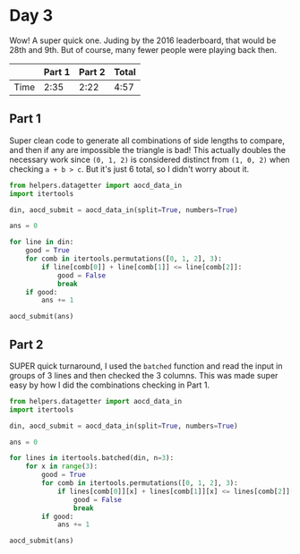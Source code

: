 # Day 3

Wow! A super quick one. Juding by the 2016 leaderboard, that would be 28th and 9th. But of course, many fewer people were playing back then.

|      | Part 1 | Part 2 | Total |
|------|--------|--------|-------|
| Time | 2:35   | 2:22   | 4:57  |

## Part 1

Super clean code to generate all combinations of side lengths to compare, and then if any are impossible the triangle is bad! This actually doubles the necessary work since `(0, 1, 2)` is considered distinct from `(1, 0, 2)` when checking `a + b > c`. But it's just 6 total, so I didn't worry about it.

```python
from helpers.datagetter import aocd_data_in
import itertools

din, aocd_submit = aocd_data_in(split=True, numbers=True)

ans = 0

for line in din:
    good = True
    for comb in itertools.permutations([0, 1, 2], 3):
        if line[comb[0]] + line[comb[1]] <= line[comb[2]]:
            good = False
            break
    if good:
        ans += 1

aocd_submit(ans)
```

## Part 2

SUPER quick turnaround, I used the `batched` function and read the input in groups of 3 lines and then checked the 3 columns. This was made super easy by how I did the combinations checking in Part 1.

```python
from helpers.datagetter import aocd_data_in
import itertools

din, aocd_submit = aocd_data_in(split=True, numbers=True)

ans = 0

for lines in itertools.batched(din, n=3):
    for x in range(3):
        good = True
        for comb in itertools.permutations([0, 1, 2], 3):
            if lines[comb[0]][x] + lines[comb[1]][x] <= lines[comb[2]][x]:
                good = False
                break
        if good:
            ans += 1

aocd_submit(ans)
```
